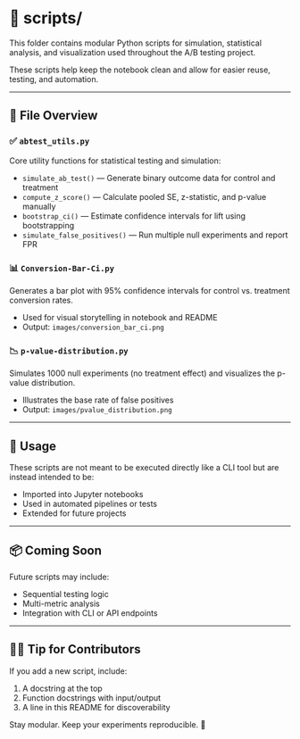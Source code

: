 # 📂 scripts/

This folder contains modular Python scripts for simulation, statistical analysis, and visualization used throughout the A/B testing project.

These scripts help keep the notebook clean and allow for easier reuse, testing, and automation.

---

## 📜 File Overview

### ✅ `abtest_utils.py`
Core utility functions for statistical testing and simulation:

- `simulate_ab_test()` — Generate binary outcome data for control and treatment
- `compute_z_score()` — Calculate pooled SE, z-statistic, and p-value manually
- `bootstrap_ci()` — Estimate confidence intervals for lift using bootstrapping
- `simulate_false_positives()` — Run multiple null experiments and report FPR

### 📊 `Conversion-Bar-Ci.py`
Generates a bar plot with 95% confidence intervals for control vs. treatment conversion rates.
- Used for visual storytelling in notebook and README
- Output: `images/conversion_bar_ci.png`

### 📉 `p-value-distribution.py`
Simulates 1000 null experiments (no treatment effect) and visualizes the p-value distribution.
- Illustrates the base rate of false positives
- Output: `images/pvalue_distribution.png`

---

## 🧪 Usage
These scripts are not meant to be executed directly like a CLI tool but are instead intended to be:
- Imported into Jupyter notebooks
- Used in automated pipelines or tests
- Extended for future projects

---

## 📦 Coming Soon
Future scripts may include:
- Sequential testing logic
- Multi-metric analysis
- Integration with CLI or API endpoints

---

## 🧑‍💻 Tip for Contributors
If you add a new script, include:
1. A docstring at the top
2. Function docstrings with input/output
3. A line in this README for discoverability

Stay modular. Keep your experiments reproducible. 🧪